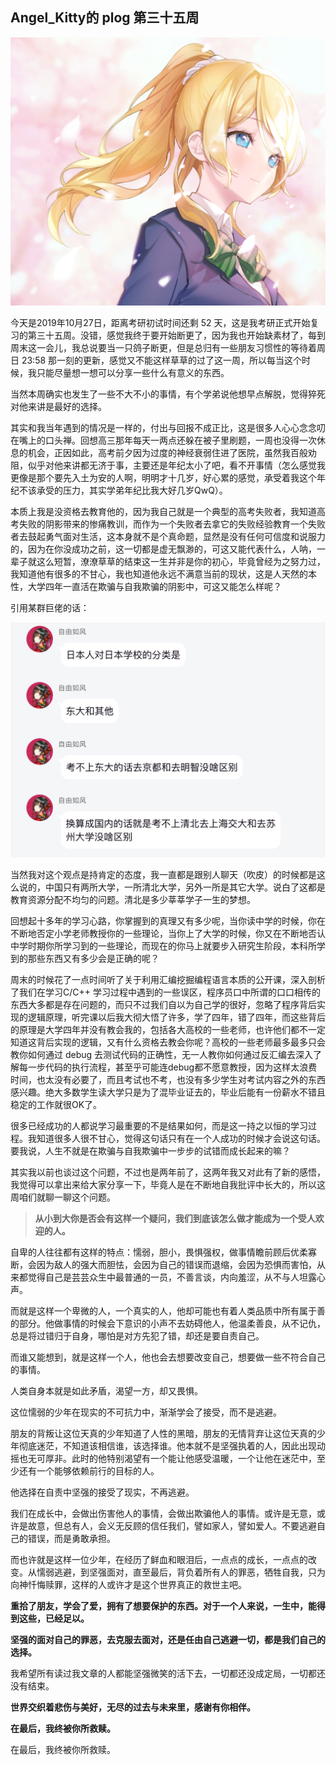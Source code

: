 ## Angel_Kitty的 plog 第三十五周

![plog35](./sources/2019_10_27/figure/page.jpg)

今天是2019年10月27日，距离考研初试时间还剩 52 天，这是我考研正式开始复习的第三十五周。没错，感觉我终于要开始断更了，因为我也开始缺素材了，每到周末这一会儿，我总说要当一只鸽子断更，但是总归有一些朋友习惯性的等待着周日 23:58 那一刻的更新，感觉又不能这样草草的过了这一周，所以每当这个时候，我只能尽量想一想可以分享一些什么有意义的东西。

当然本周确实也发生了一些不大不小的事情，有个学弟说他想早点解脱，觉得猝死对他来讲是最好的选择。

其实和我当年遇到的情况是一样的，付出与回报不成正比，这是很多人心心念念叨在嘴上的口头禅。回想高三那年每天一两点还躲在被子里刷题，一周也没得一次休息的机会，正因如此，高考前夕因为过度的神经衰弱住进了医院，虽然我百般劝阻，似乎对他来讲都无济于事，主要还是年纪太小了吧，看不开事情（怎么感觉我更像是那个要先入土为安的人啊，明明才十几岁，好心累的感觉，承受着我这个年纪不该承受的压力，其实学弟年纪比我大好几岁QwQ）。

本质上我是没资格去教育他的，因为我自己就是一个典型的高考失败者，我知道高考失败的阴影带来的惨痛教训，而作为一个失败者去拿它的失败经验教育一个失败者去鼓起勇气面对生活，这本身就不是个真命题，显然是没有任何可信度和说服力的，因为在你没成功之前，这一切都是虚无飘渺的，可这又能代表什么，人呐，一辈子就这么短暂，潦潦草草的结束这一生并非是你的初心，毕竟曾经为之努力过，我知道他有很多的不甘心，我也知道他永远不满意当前的现状，这是人天然的本性，大学四年一直活在欺骗与自我欺骗的阴影中，可这又能怎么样呢？

引用某群巨佬的话：

![quote](./sources/2019_10_27/figure/quote.jpg)

当然我对这个观点是持肯定的态度，我一直都是跟别人聊天（吹皮）的时候都是这么说的，中国只有两所大学，一所清北大学，另外一所是其它大学。说白了这都是教育资源分配不均匀的问题。清北是多少莘莘学子一生的梦想。

回想起十多年的学习心路，你掌握到的真理又有多少呢，当你读中学的时候，你在不断地否定小学老师教授你的一些理论，当你上了大学的时候，你又在不断地否认中学时期你所学习到的一些理论，而现在的你马上就要步入研究生阶段，本科所学到的那些东西又有多少会是正确的呢？

周末的时候花了一点时间听了关于利用汇编挖掘编程语言本质的公开课，深入剖析了我们在学习C/C++ 学习过程中遇到的一些误区，程序员口中所谓的口口相传的东西大多都是存在问题的，而只不过我们自以为自己学的很好，忽略了程序背后实现的逻辑原理，听完课以后我大彻大悟了许多，学了四年，错了四年，而这些背后的原理是大学四年并没有教会我的，包括各大高校的一些老师，也许他们都不一定知道这背后实现的逻辑，又有什么资格去教会你呢？高校的一些老师最多最多只会教你如何通过 debug 去测试代码的正确性，无一人教你如何通过反汇编去深入了解每一步代码的执行流程，甚至乎可能连debug都不愿意教授，因为这样太浪费时间，也太没有必要了，而且考试也不考，也没有多少学生对考试内容之外的东西感兴趣。绝大多数学生读大学只是为了混毕业证去的，毕业后能有一份薪水不错且稳定的工作就很OK了。

很多已经成功的人都说学习最重要的不是结果如何，而是这一持之以恒的学习过程。我知道很多人很不甘心，觉得这句话只有在一个人成功的时候才会说这句话。要我说，人生不就是在欺骗与自我欺骗中一步步的试错而成长起来的嘛？

其实我以前也谈过这个问题，不过也是两年前了，这两年我又对此有了新的感悟，我觉得可以拿出来给大家分享一下，毕竟人是在不断地自我批评中长大的，所以这周咱们就聊一聊这个问题。

> **从小到大你是否会有这样一个疑问，我们到底该怎么做才能成为一个受人欢迎的人。**

自卑的人往往都有这样的特点：懦弱，胆小，畏惧强权，做事情瞻前顾后优柔寡断，会因为敌人的强大而胆怯，会因为自己的错误而退缩，会因为恐惧而害怕，从来都觉得自己是芸芸众生中最普通的一员，不善言谈，内向羞涩，从不与人坦露心声。

而就是这样一个卑微的人，一个真实的人，他却可能也有着人类品质中所有属于善的部分。他做事情的时候会下意识的小声不去妨碍他人，他温柔善良，从不记仇，总是将过错归于自身，哪怕是对方先犯了错，却还是要自责自己。

而谁又能想到，就是这样一个人，他也会去想要改变自己，想要做一些不符合自己的事情。

人类自身本就是如此矛盾，渴望一方，却又畏惧。

这位懦弱的少年在现实的不可抗力中，渐渐学会了接受，而不是逃避。

朋友的背叛让这位天真的少年知道了人性的黑暗，朋友的无情背弃让这位天真的少年彻底迷茫，不知道该相信谁，该选择谁。他本就不是坚强执着的人，因此出现动摇也无可厚非。此时的他特别渴望有一个能让他感受温暖，一个让他在迷茫中，至少还有一个能够依赖前行的目标的人。

他选择在自责中坚强的接受了现实，不再逃避。

我们在成长中，会做出伤害他人的事情，会做出欺骗他人的事情。或许是无意，或许是故意，但总有人，会义无反顾的信任我们，譬如家人，譬如爱人。不要逃避自己的错误，而是勇敢承担。

而也许就是这样一位少年，在经历了鲜血和眼泪后，一点点的成长，一点点的改变。从懦弱逃避，到坚强面对，直至最后，背负着所有人的罪恶，牺牲自我，只为向神忏悔赎罪，这样的人或许才是这个世界真正的救世主吧。

**重拾了朋友，学会了爱，拥有了想要保护的东西。对于一个人来说，一生中，能得到这些，已经足以。**

**坚强的面对自己的罪恶，去克服去面对，还是任由自己逃避一切，都是我们自己的选择。**

我希望所有读过我文章的人都能坚强微笑的活下去，一切都还没成定局，一切都还没有结束。

**世界交织着悲伤与美好，无尽的过去与未来里，感谢有你相伴。**

**在最后，我终被你所救赎。**

在最后，我终被你所救赎。